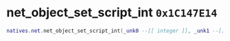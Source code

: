 # net_object_set_script_int `0x1C147E14`

```lua
natives.net.net_object_set_script_int(_unk0 --[[ integer ]], _unk1 --[[ integer ]])
```